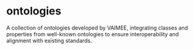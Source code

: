 # ontologies
A collection of ontologies developed by VAIMEE, integrating classes and properties from well-known ontologies to ensure interoperability and alignment with existing standards.
